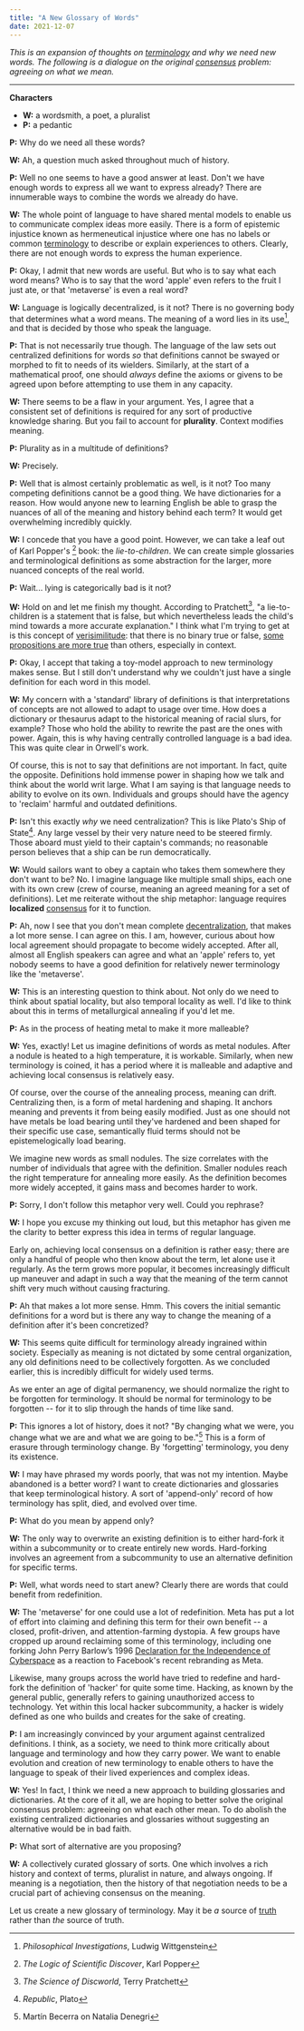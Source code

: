```yaml
---
title: "A New Glossary of Words"
date: 2021-12-07
---
```


*This is an expansion of thoughts on [terminology](thoughts/terminology.md) and why we need new words. The following is a dialogue on the original [consensus](thoughts/consensus.md) problem: agreeing on what we mean.*

---

**Characters**
- **W:** a wordsmith, a poet, a pluralist 
- **P:** a pedantic

**P:** Why do we need all these words? 

**W:** Ah, a question much asked throughout much of history.

**P:** Well no one seems to have a good answer at least. Don't we have enough words to express all we want to express already? There are innumerable ways to combine the words we already do have.

**W:** The whole point of language to have shared mental models to enable us to communicate complex ideas more easily. There is a form of epistemic injustice known as hermeneutical injustice where one has no labels or common [terminology](thoughts/terminology.md) to describe or explain experiences to others. Clearly, there are not enough words to express the human experience.

**P:** Okay, I admit that new words are useful. But who is to say what each word means? Who is to say that the word 'apple' even refers to the fruit I just ate, or that 'metaverse' is even a real word?

**W:** Language is logically decentralized, is it not? There is no governing body that determines what a word means. The meaning of a word lies in its use[^1], and that is decided by those who speak the language.

**P:** That is not necessarily true though. The language of the law sets out centralized definitions for words *so* that definitions cannot be swayed or morphed to fit to needs of its wielders. Similarly, at the start of a mathematical proof, one should *always* define the axioms or givens to be agreed upon before attempting to use them in any capacity.

**W:** There seems to be a flaw in your argument. Yes, I agree that a consistent set of definitions is required for any sort of productive knowledge sharing. But you fail to account for **plurality**. Context modifies meaning.

**P:** Plurality as in a multitude of definitions?

**W:** Precisely.

**P:** Well that is almost certainly problematic as well, is it not? Too many competing definitions cannot be a good thing. We have dictionaries for a reason. How would anyone new to learning English be able to grasp the nuances of all of the meaning and history behind each term? It would get overwhelming incredibly quickly.

**W:** I concede that you have a good point. However, we can take a leaf out of Karl Popper's [^3] book: the *lie-to-children*. We can create simple glossaries and terminological definitions as some abstraction for the larger, more nuanced concepts of the real world.

**P:** Wait... lying is categorically bad is it not?

**W:** Hold on and let me finish my thought. According to Pratchett[^2], "a lie-to-children is a statement that is false, but which nevertheless leads the child's mind towards a more accurate explanation." I think what I'm trying to get at is this concept of [verisimilitude](https://en.wikipedia.org/wiki/Verisimilitude): that there is no binary true or false, [some propositions are more true](thoughts/truth.md) than others, especially in context.

**P:** Okay, I accept that taking a toy-model approach to new terminology makes sense. But I still don't understand why we couldn't just have a single definition for each word in this model.

**W:** My concern with a 'standard' library of definitions is that interpretations of concepts are not allowed to adapt to usage over time. How does a dictionary or thesaurus adapt to the historical meaning of racial slurs, for example? Those who hold the ability to rewrite the past are the ones with power. Again, this is why having centrally controlled language is a bad idea. This was quite clear in Orwell's work.

Of course, this is not to say that definitions are not important. In fact, quite the opposite. Definitions hold immense power in shaping how we talk and think about the world writ large. What I am saying is that language needs to ability to evolve on its own. Individuals and groups should have the agency to 'reclaim' harmful and outdated definitions.

**P:** Isn't this exactly *why* we need centralization? This is like Plato's Ship of State[^4]. Any large vessel by their very nature need to be steered firmly. Those aboard must yield to their captain's commands; no reasonable person believes that a ship can be run democratically.

**W:** Would sailors want to obey a captain who takes them somewhere they don't want to be? No. I imagine language like multiple small ships, each one with its own crew (crew of course, meaning an agreed meaning for a set of definitions). Let me reiterate without the ship metaphor: language requires **localized** [consensus](thoughts/consensus.md) for it to function.

**P:** Ah, now I see that you don't mean complete [decentralization](thoughts/decentralization.md), that makes a lot more sense. I can agree on this. I am, however, curious about how local agreement should propagate to become widely accepted. After all, almost all English speakers can agree and what an 'apple' refers to, yet nobody seems to have a good definition for relatively newer terminology like the 'metaverse'.

**W:** This is an interesting question to think about. Not only do we need to think about spatial locality, but also temporal locality as well. I'd like to think about this in terms of metallurgical annealing if you'd let me.

**P:** As in the process of heating metal to make it more malleable?

**W:** Yes, exactly! Let us imagine definitions of words as metal nodules. After a nodule is heated to a high temperature, it is workable. Similarly, when new terminology is coined, it has a period where it is malleable and adaptive and achieving local consensus is relatively easy.

Of course, over the course of the annealing process, meaning can drift. Centralizing then, is a form of metal hardening and shaping. It anchors meaning and prevents it from being easily modified. Just as one should not have metals be load bearing until they've hardened and been shaped for their specific use case, semantically fluid terms should not be epistemelogically load bearing.

We imagine new words as small nodules. The size correlates with the number of individuals that agree with the definition. Smaller nodules reach the right temperature for annealing more easily. As the definition becomes more widely accepted, it gains mass and becomes harder to work.

**P:** Sorry, I don't follow this metaphor very well. Could you rephrase?

**W:** I hope you excuse my thinking out loud, but this metaphor has given me the clarity to better express this idea in terms of regular language.

Early on, achieving local consensus on a definition is rather easy; there are only a handful of people who then know about the term, let alone use it regularly. As the term grows more popular, it becomes increasingly difficult up maneuver and adapt in such a way that the meaning of the term cannot shift very much without causing fracturing.

**P:** Ah that makes a lot more sense. Hmm. This covers the initial semantic definitions for a word but is there any way to change the meaning of a definition after it's been concretized?

**W:** This seems quite difficult for terminology already ingrained within society. Especially as meaning is not dictated by some central organization, any old definitions
need to be collectively forgotten. As we concluded earlier, this is incredibly difficult for widely used terms.

As we enter an age of digital permanency, we should normalize the right to be forgotten for terminology. It should be normal for terminology to be forgotten -- for it to slip through the hands of time like sand.

**P:** This ignores a lot of history, does it not? "By changing what we were, you change what we are and what we are going to be."[^5] This is a form of erasure through terminology change. By 'forgetting' terminology, you deny its existence.

**W:** I may have phrased my words poorly, that was not my intention. Maybe abandoned is a better word? I want to create dictionaries and glossaries that keep terminological history. A sort of 'append-only' record of how terminology has split, died, and evolved over time.

**P:** What do you mean by append only?

**W:** The only way to overwrite an existing definition is to either hard-fork it within a subcommunity or to create entirely new words. Hard-forking involves an agreement from a subcommunity to use an alternative definition for specific terms.

**P:** Well, what words need to start anew? Clearly there are words that could benefit from redefinition.

**W:** The 'metaverse' for one could use a lot of redefinition. Meta has put a lot of effort into claiming and defining this term for their own benefit -- a closed, profit-driven, and attention-farming dystopia. A few groups have cropped up around reclaiming some of this terminology, including one forking John Perry Barlow’s 1996 [Declaration for the Independence of Cyberspace](https://www.eff.org/cyberspace-independence) as a reaction to Facebook's recent rebranding as Meta.

Likewise, many groups across the world have tried to redefine and hard-fork the definition of 'hacker' for quite some time. Hacking, as known by the general public, generally refers to gaining unauthorized access to technology. Yet within this local hacker subcommunity, a hacker is widely defined as one who builds and creates for the sake of creating.

**P:** I am increasingly convinced by your argument against centralized definitions. I think, as a society, we need to think more critically about language and terminology and how they carry power. We want to enable evolution and creation of new terminology to enable others to have the language to speak of their lived experiences and complex ideas.

**W:** Yes! In fact, I think we need a new approach to building glossaries and dictionaries. At the core of it all, we are hoping to better solve the original consensus problem: agreeing on what each other mean. To do abolish the existing centralized dictionaries and glossaries without suggesting an alternative would be in bad faith.

**P:** What sort of alternative are you proposing?

**W:** A collectively curated glossary of sorts. One which involves a rich history and context of terms, pluralist in nature, and always ongoing. If meaning is a negotiation, then the history of that negotiation needs to be a crucial part of achieving consensus on the meaning.

Let us create a new glossary of terminology. May it be *a* source of [truth](thoughts/truth.md) rather than *the* source of truth.

[^1]: *Philosophical Investigations*, Ludwig Wittgenstein
[^2]: *The Science of Discworld*, Terry Pratchett
[^3]: *The Logic of Scientific Discover*, Karl Popper
[^4]: *Republic*, Plato
[^5]: Martín Becerra on Natalia Denegri